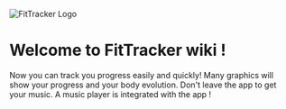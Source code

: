 ![FitTracker Logo](https://lh3.googleusercontent.com/KKJw0HA9fD2g9mZMhzzeretD4Tvkr7-wPVzl7WMTTXiiqO6ikS5SqR5X9E8i2HPrNQ=w300)
# Welcome to FitTracker wiki !

Now you can track you progress easily and quickly!
Many graphics will show your progress and your body evolution. 
Don't leave the app to get your music. A music player is integrated with the app !

